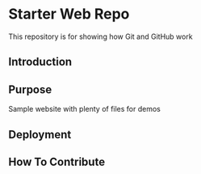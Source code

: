 # Starter Web Repo

This repository is for showing how Git and GitHub work

## Introduction

## Purpose

Sample website with plenty of files for demos
## Deployment

## How To Contribute